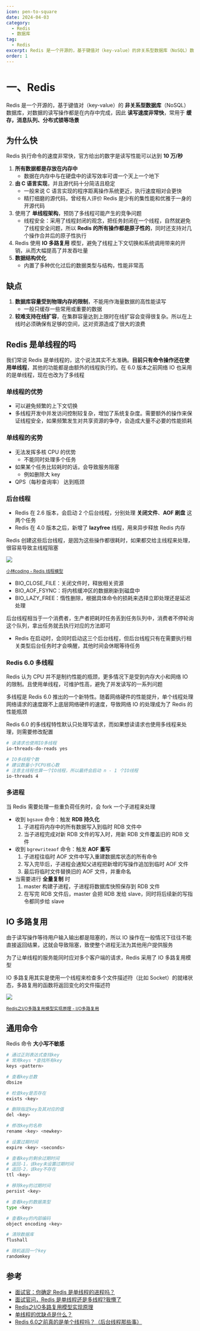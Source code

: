 ```yaml
---
icon: pen-to-square
date: 2024-04-03
category:
  - Redis
  - 数据库
tag:
  - Redis
excerpt: Redis 是一个开源的，基于键值对（key-value）的非关系型数据库（NoSQL）数据库
order: 1
---
```


# 一、Redis

Redis 是一个开源的，基于键值对（key-value）的 **非关系型数据库**（NoSQL）数据库，对数据的读写操作都是在内存中完成，因此 **读写速度非常快**，常用于 **缓存，消息队列、分布式锁等场景**

## 为什么快

Redis 执行命令的速度非常快，官方给出的数字是读写性能可以达到 **10 万/秒**

1. **所有数据都是存放在内存中**
    - 数据在内存中与在硬盘中的读写效率可谓一个天上一个地下
2. **由 C 语言实现**，并且源代码十分简洁且稳定
    - 一般来说 C 语言实现的程序距离操作系统更近，执行速度相对会更快
    - 精打细磨的源代码，曾经有人评价 Redis 是少有的集性能和优雅于一身的开源代码
3. 使用了 **单线程架构**，预防了多线程可能产生的竞争问题
    - 线程安全：采用了线程封闭的观念，把任务封闭在一个线程，自然就避免了线程安全问题，所以 **Redis 的所有操作都是原子性的**，同时还支持对几个操作合并后的原子性执行
4. Redis 使用 **IO 多路复用** 模型，避免了线程上下文切换和系统调用带来的开销，从而大幅提高了并发吞吐量
5. **数据结构优化**
    - 内置了多种优化过后的数据类型与结构，性能非常高

## 缺点

1. **数据库容量受到物理内存的限制**，不能用作海量数据的高性能读写
   - 一般只缓存一些常用或重要的数据
2. **较难支持在线扩容**，在集群容量达到上限时在线扩容会变得很复杂。所以在上线时必须确保有足够的空间，这对资源造成了很大的浪费

## Redis 是单线程的吗

我们常说 Redis 是单线程的，这个说法其实不太准确。**目前只有命令操作还在使用单线程**，其他的功能都是由额外的线程执行的。在 6.0 版本之前网络 IO 也采用的是单线程，现在也改为了多线程

### 单线程的优势

- 可以避免频繁的上下文切换
- 多线程开发中并发访问控制较复杂，增加了系统复杂度。需要额外的操作来保证线程安全，如果频繁发生对共享资源的争夺，会造成大量不必要的性能损耗

### 单线程的劣势

- 无法发挥多核 CPU 的优势
  - 不能同时处理多个任务
- 如果某个任务比较耗时的话，会导致服务阻塞
  - 例如删除大 key
- QPS（每秒查询率） 达到瓶颈

### 后台线程

- Redis 在 2.6 版本，会启动 2 个后台线程，分别处理 **关闭文件**、**AOF 刷盘** 这两个任务
- Redis 在 4.0 版本之后，新增了 **lazyfree** 线程，用来异步释放 Redis 内存

Redis 创建这些后台线程，是因为这些操作都很耗时，如果都交给主线程来处理，很容易导致主线程阻塞

![](.\md.assets\bio.png)

<small>[小林coding - Redis 线程模型](https://xiaolincoding.com/redis/base/redis_interview.html)</small>

- BIO_CLOSE_FILE：关闭文件时，释放相关资源
- BIO_AOF_FSYNC：将内核缓冲区的数据刷新到磁盘中
- BIO_LAZY_FREE：惰性删除，根据具体命令的损耗来选择立即处理还是延迟处理

后台线程相当于一个消费者，生产者把耗时任务丢到任务队列中，消费者不停轮询这个队列，拿出任务就去执行对应的方法即可

- Redis 在启动时，会同时启动这三个后台线程，但后台线程只有在需要执行相关类型后台任务时才会唤醒，其他时间会休眠等待任务

### Redis 6.0 多线程

Redis 认为 CPU 并不是制约性能的瓶颈，更多情况下是受到内存大小和网络 IO 的限制。且使用单线程，可维护性高，避免了并发读写的一系列问题

多线程是 Redis 6.0 推出的一个新特性。随着网络硬件的性能提升，单个线程处理⽹络请求的速度跟不上底层⽹络硬件的速度，导致网络 IO 的处理成为了 Redis 的性能瓶颈

Redis 6.0 的多线程特性默认只处理写请求，而如果想读请求也使用多线程来处理，则需要修改配置

```bash
# 读请求也使用IO多线程
io-threads-do-reads yes

# IO多线程个数
# 建议数量小于CPU核心数
# 注意主线程也算一个IO线程，所以最终会启动 n - 1 个IO线程
io-threads 4
```

### 多进程

当 Redis 需要处理一些重负荷任务时，会 fork 一个子进程来处理

- 收到 `bgsave` 命令：触发 **RDB 持久化**
  1. 子进程将内存中的所有数据写入到临时 RDB 文件中
  2. 当子进程完成对新 RDB 文件的写入时，用新 RDB 文件覆盖旧的 RDB 文件
- 收到 `bgrewriteaof` 命令：触发 **AOF 重写**
  1. 子进程往临时 AOF 文件中写入重建数据库状态的所有命令
  2. 写入完毕后，子进程会通知父进程把新增的写操作追加到临时 AOF 文件
  3. 最后将临时文件替换旧的 AOF 文件，并重命名
- 当需要进行 **全量复制** 时
  1. master 构建子进程，子进程将数据库快照保存到 RDB 文件
  2. 在写完 RDB 文件后，master 会把 RDB 发给 slave，同时将后续新的写指令都同步给 slave

## IO 多路复用

由于读写操作等待用户输入输出都是阻塞的，所以 IO 操作在一般情况下往往不能直接返回结果，这就会导致阻塞，致使整个进程无法为其他用户提供服务

为了让单线程的服务能同时应对多个客户端的请求，Redis 采用了 IO 多路复用模型

IO 多路复用其实是使用一个线程来检查多个文件描述符（比如 Socket）的就绪状态，多路复用的函数将返回变化的文件描述符

![](.\md.assets\epoll.png)

<small>[Redis之I/O多路复用模型实现原理 - I/O多路复用](https://blog.csdn.net/Seky_fei/article/details/106677043)</small>

## 通用命令

Redis 命令 **大小写不敏感**

```bash
# 通过正则表达式查找key
# 常用keys *查找所有key
keys <pattern>

# 查看key总数
dbsize

# 检查key是否存在
exists <key>

# 删除指定key及其对应的值
del <key>

# 修改key的名称
rename <key> <newkey>

# 设置过期时间
expire <key> <seconds>

# 查看key的剩余过期时间
# 返回-1，该key未设置过期时间
# 返回-2，该key不存在
ttl <key>

# 移除key的过期时间
persist <key>

# 查看key的数据类型
type <key>

# 查看key的内部编码
object encoding <key>

# 清除数据库
flushall

# 随机返回一个key
randomkey
```

## 参考

- [面试官：你确定 Redis 是单线程的进程吗？](https://mp.weixin.qq.com/s?__biz=MzUxODAzNDg4NQ==&mid=2247516338&idx=2&sn=481c0c5ba605eddbc4824056d941a261&chksm=f98dc418cefa4d0ec4e8e3e2a1c1badc6cb66b5c20775ff785b8ef0da708cf8eb0a1c42c236f&scene=178&cur_album_id=1790401816640225283#rd)
- [面试官问，Redis 是单线程还是多线程?我懵了](https://segmentfault.com/a/1190000041275783)
- [Redis之I/O多路复用模型实现原理](https://blog.csdn.net/Seky_fei/article/details/106677043)
- [单线程的优缺点是什么？](https://www.zhihu.com/question/635375162)
- [Redis 6.0之前真的是单个线程吗？（后台线程那些事）](https://juejin.cn/post/7102780434739626014#heading-5)

